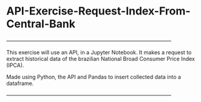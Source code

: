 # API-Exercise-Request-Index-From-Central-Bank

———————————————————————————————
  
This exercise will use an API, in a Jupyter Notebook.
It makes a request to extract historical data of the brazilian National Broad Consumer Price Index (IPCA).
  
Made using Python, the API and Pandas to insert collected data into a dataframe.
  
  ———————————————————————————————
